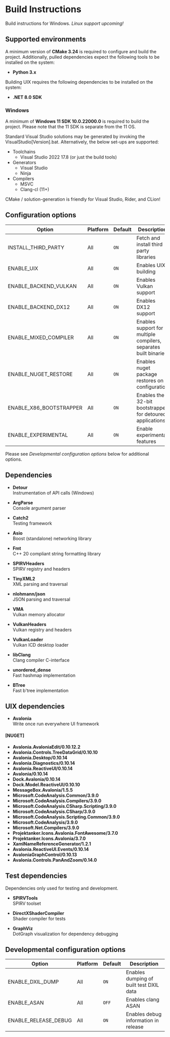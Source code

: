 # Build Instructions

Build instructions for Windows. _Linux support upcoming!_

## Supported environments

A minimum version of **CMake 3.24** is required to configure and build the project. Additionally, pulled dependencies expect the following tools to be installed on the system:

- **Python 3.x**

Building UIX requires the following dependencies to be installed on the system:

- **.NET 8.0 SDK**

### Windows

A minimum of **Windows 11 SDK 10.0.22000.0** is required to build the project. Please note that the 11 SDK is separate from the 11 OS.

Standard Visual Studio solutions may be generated by invoking the VisualStudio[Version].bat. Alternatively,
the below set-ups are supported:

- Toolchains
    - Visual Studio 2022 17.8 (or just the build tools)
- Generators
    - Visual Studio
    - Ninja
- Compilers
    - MSVC
    - Clang-cl (11+)

CMake / solution-generation is friendly for Visual Studio, Rider, and CLion!

## Configuration options

| Option                  | Platform | Default | Description                                                      |
|-------------------------|----------|---------|------------------------------------------------------------------|
| INSTALL_THIRD_PARTY     | All      | `ON`    | Fetch and install third party libraries                          |
| ENABLE_UIX              | All      | `ON`    | Enables UIX building                                             |
| ENABLE_BACKEND_VULKAN   | All      | `ON`    | Enables Vulkan support                                           |
| ENABLE_BACKEND_DX12     | All      | `ON`    | Enables DX12 support                                             |
| ENABLE_MIXED_COMPILER   | All      | `ON`    | Enables support for multiple compilers, separates built binaries |
| ENABLE_NUGET_RESTORE    | All      | `ON`    | Enables nuget package restores on configuration                  |
| ENABLE_X86_BOOTSTRAPPER | All      | `ON`    | Enables the 32-bit bootstrapper for detoured applications        |
| ENABLE_EXPERIMENTAL     | All      | `ON`    | Enable experimental features                                     |

Please see *Developmental configuration options* below for additional options.

## Dependencies

- **Detour** </br>
  Instrumentation of API calls (Windows)

- **ArgParse** </br>
  Console argument parser

- **Catch2** </br>
  Testing framework

- **Asio** </br>
  Boost (standalone) networking library

- **Fmt** </br>
  C++ 20 compliant string formatting library

- **SPIRVHeaders** </br>
  SPIRV registry and headers

- **TinyXML2** </br>
  XML parsing and traversal

- **nlohmann/json** </br>
  JSON parsing and traversal

- **VMA** </br>
  Vulkan memory allocator

- **VulkanHeaders** </br>
  Vulkan registry and headers

- **VulkanLoader** </br>
  Vulkan ICD desktop loader

- **libClang** </br>
  Clang compiler C-interface

- **unordered_dense** </br>
  Fast hashmap implementation

- **BTree** </br>
  Fast b'tree implementation

## UIX dependencies

- **Avalonia** </br>
  Write once run everywhere UI framework

#### [NUGET]

- **Avalonia.AvaloniaEdit/0.10.12.2**
- **Avalonia.Controls.TreeDataGrid/0.10.10**
- **Avalonia.Desktop/0.10.14**
- **Avalonia.Diagnostics/0.10.14**
- **Avalonia.ReactiveUI/0.10.14**
- **Avalonia/0.10.14**
- **Dock.Avalonia/0.10.14**
- **Dock.Model.ReactiveUI/0.10.10**
- **MessageBox.Avalonia/1.5.5**
- **Microsoft.CodeAnalysis.Common/3.9.0**
- **Microsoft.CodeAnalysis.Compilers/3.9.0**
- **Microsoft.CodeAnalysis.CSharp.Scripting/3.9.0**
- **Microsoft.CodeAnalysis.CSharp/3.9.0**
- **Microsoft.CodeAnalysis.Scripting.Common/3.9.0**
- **Microsoft.CodeAnalysis/3.9.0**
- **Microsoft.Net.Compilers/3.9.0**
- **Projektanker.Icons.Avalonia.FontAwesome/3.7.0**
- **Projektanker.Icons.Avalonia/3.7.0**
- **XamlNameReferenceGenerator/1.2.1**
- **Avalonia.ReactiveUI.Events/0.10.14**
- **AvaloniaGraphControl/0.10.13**
- **Avalonia.Controls.PanAndZoom/0.14.0**

## Test dependencies

Dependencies only used for testing and development.

- **SPIRVTools** </br>
  SPIRV toolset

- **DirectXShaderCompiler** </br>
  Shader compiler for tests

- **GraphViz** </br>
  DotGraph visualization for dependency debugging

## Developmental configuration options

| Option               | Platform | Default | Description                             |
|----------------------|----------|---------|-----------------------------------------|
| ENABLE_DXIL_DUMP     | All      | `ON`    | Enables dumping of built test DXIL data |
| ENABLE_ASAN          | All      | `OFF`   | Enables clang ASAN                      |
| ENABLE_RELEASE_DEBUG | All      | `ON`    | Enables debug information in release    |
